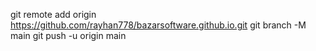 git remote add origin https://github.com/rayhan778/bazarsoftware.github.io.git
git branch -M main
git push -u origin main
